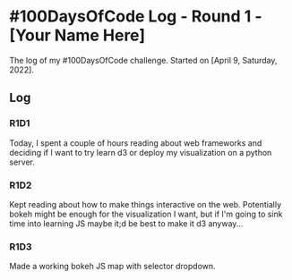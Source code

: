# #100DaysOfCode Log - Round 1 - [Your Name Here]

The log of my #100DaysOfCode challenge. Started on [April 9, Saturday, 2022].

## Log

### R1D1 
Today, I spent a couple of hours reading about web frameworks and deciding if I want to try learn d3 or deploy my visualization on a python server. 

### R1D2
Kept reading about how to make things interactive on the web. Potentially bokeh might be enough for the visualization I want, but if I'm going to sink time into learning JS maybe it;d be best to make it d3 anyway...

### R1D3
Made a working bokeh JS map with selector dropdown.


